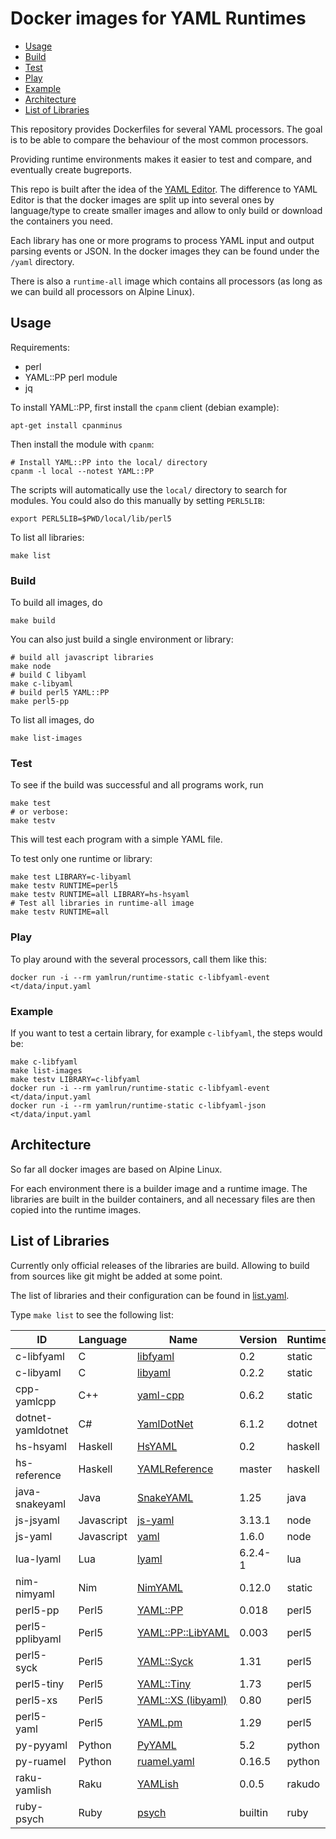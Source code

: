 # Docker images for YAML Runtimes

* [Usage](#Usage)
* [Build](#Build)
* [Test](#Test)
* [Play](#Play)
* [Example](#Example)
* [Architecture](#Architecture)
* [List of Libraries](#List-of-Libraries)

This repository provides Dockerfiles for several YAML processors. The goal is
to be able to compare the behaviour of the most common processors.

Providing runtime environments makes it easier to test and compare, and
eventually create bugreports.

This repo is built after the idea of the [YAML
Editor](https://github.com/yaml/yaml-editor). The difference to YAML Editor is
that the docker images are split up into several ones by language/type to create
smaller images and allow to only build or download the containers you need.

Each library has one or more programs to process YAML input and output parsing
events or JSON. In the docker images they can be found under the `/yaml`
directory.

There is also a `runtime-all` image which contains all processors (as long as
we can build all processors on Alpine Linux).

## Usage

Requirements:
* perl
* YAML::PP perl module
* jq

To install YAML::PP, first install the `cpanm` client (debian example):

    apt-get install cpanminus

Then install the module with `cpanm`:

    # Install YAML::PP into the local/ directory
    cpanm -l local --notest YAML::PP

The scripts will automatically use the `local/` directory to search for
modules. You could also do this manually by setting `PERL5LIB`:

    export PERL5LIB=$PWD/local/lib/perl5

To list all libraries:

    make list

### Build

To build all images, do

    make build

You can also just build a single environment or library:

    # build all javascript libraries
    make node
    # build C libyaml
    make c-libyaml
    # build perl5 YAML::PP
    make perl5-pp

To list all images, do

    make list-images

### Test

To see if the build was successful and all programs work, run

    make test
    # or verbose:
    make testv

This will test each program with a simple YAML file.

To test only one runtime or library:

    make test LIBRARY=c-libyaml
    make testv RUNTIME=perl5
    make testv RUNTIME=all LIBRARY=hs-hsyaml
    # Test all libraries in runtime-all image
    make testv RUNTIME=all

### Play

To play around with the several processors, call them like this:

    docker run -i --rm yamlrun/runtime-static c-libfyaml-event <t/data/input.yaml

### Example

If you want to test a certain library, for example `c-libfyaml`, the steps would
be:

    make c-libfyaml
    make list-images
    make testv LIBRARY=c-libfyaml
    docker run -i --rm yamlrun/runtime-static c-libfyaml-event <t/data/input.yaml
    docker run -i --rm yamlrun/runtime-static c-libfyaml-json <t/data/input.yaml


## Architecture

So far all docker images are based on Alpine Linux.

For each environment there is a builder image and a runtime image.
The libraries are built in the builder containers, and all necessary
files are then copied into the runtime images.

## List of Libraries

Currently only official releases of the libraries are build. Allowing to
build from sources like git might be added at some point.

The list of libraries and their configuration can be found in
[list.yaml](list.yaml).

Type `make list` to see the following list:

| ID                | Language   | Name               | Version  | Runtime |
| ----------------- | ---------- | ------------------ | -------- | ------- |
| c-libfyaml        | C          | [libfyaml](https://github.com/pantoniou/libfyaml) | 0.2      | static  |
| c-libyaml         | C          | [libyaml](https://github.com/yaml/libyaml) | 0.2.2    | static  |
| cpp-yamlcpp       | C++        | [yaml-cpp](https://github.com/jbeder/yaml-cpp) | 0.6.2    | static  |
| dotnet-yamldotnet | C#         | [YamlDotNet](https://github.com/aaubry/YamlDotNet) | 6.1.2    | dotnet  |
| hs-hsyaml         | Haskell    | [HsYAML](https://github.com/haskell-hvr/HsYAML) | 0.2      | haskell |
| hs-reference      | Haskell    | [YAMLReference](https://github.com/orenbenkiki/yamlreference) | master   | haskell |
| java-snakeyaml    | Java       | [SnakeYAML](https://bitbucket.org/asomov/snakeyaml) | 1.25     | java    |
| js-jsyaml         | Javascript | [js-yaml](https://github.com/nodeca/js-yaml) | 3.13.1   | node    |
| js-yaml           | Javascript | [yaml](https://github.com/eemeli/yaml) | 1.6.0    | node    |
| lua-lyaml         | Lua        | [lyaml](https://github.com/gvvaughan/lyaml) | 6.2.4-1  | lua     |
| nim-nimyaml       | Nim        | [NimYAML](https://github.com/flyx/NimYAML) | 0.12.0   | static  |
| perl5-pp          | Perl5      | [YAML::PP](https://metacpan.org/release/YAML-PP) | 0.018    | perl5   |
| perl5-pplibyaml   | Perl5      | [YAML::PP::LibYAML](https://metacpan.org/release/YAML-PP-LibYAML) | 0.003    | perl5   |
| perl5-syck        | Perl5      | [YAML::Syck](https://metacpan.org/release/YAML-Syck) | 1.31     | perl5   |
| perl5-tiny        | Perl5      | [YAML::Tiny](https://metacpan.org/release/YAML-Tiny) | 1.73     | perl5   |
| perl5-xs          | Perl5      | [YAML::XS (libyaml)](https://metacpan.org/release/YAML-LibYAML) | 0.80     | perl5   |
| perl5-yaml        | Perl5      | [YAML.pm](https://metacpan.org/release/YAML) | 1.29     | perl5   |
| py-pyyaml         | Python     | [PyYAML](https://github.com/yaml/pyyaml) | 5.2      | python  |
| py-ruamel         | Python     | [ruamel.yaml](https://bitbucket.org/ruamel/yaml) | 0.16.5   | python  |
| raku-yamlish      | Raku       | [YAMLish](https://github.com/Leont/yamlish) | 0.0.5    | rakudo  |
| ruby-psych        | Ruby       | [psych](https://github.com/ruby/psych) | builtin  | ruby    |


